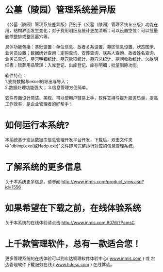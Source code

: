 # 公墓（陵园）管理系统差异版

《公墓（陵园）管理系统差异版》区别于《公墓（陵园）管理系统专业版》功能在用，结构界面发生变化；对于费用明细及统计更加清晰；可以设置空位；可以批量删除整排或整区墓穴等。

具体功能包括：基础设置：单位信息、故者关系设置、墓区信息设置、状态图示、业务员设置；数据统计查询：定购查询、安葬查询、联系人查询、故者姓名查询、业务员查询、墓穴明细统计、墓穴款项统计、墓穴总统计、期间收款统计、欠款明细表；殡葬用品管理：入库登记、出库登记、库存明细；批量删除功能。

软件特点：   
1.支持数据与excel的导出与导入；   
2.数据处理功能强大； 3.信息管理方便简单。 

软件界面设计简洁、美观、可以使用户轻易上手，软件支持与提升服务质量，提高工作效率，是企业管理者的好帮手！

# 如何运行本系统?

本系统基于宏达数据库信息管理开发平台开发，下载后，双击文件夹中"dbimp.exe(或Hadp.exe)"文件即可完整运行对应的信息管理系统。

# 了解系统的更多信息

关于本系统更多信息，请参阅:http://www.inmis.com/product_view.asp?id=1556

# 如果希望在下载之前，在线体验系统

关于本系统的在线体验请点击:http://www.inmis.com:8076/?PcmsC

# 上千款管理软件，总有一款适合您！

更多管理系统的在线体验可以到宏达管理软件体验中心( www.inmis.com ) 或 宏达管理软件下载服务在线 ( www.hdcsc.com ) 在线体验。

